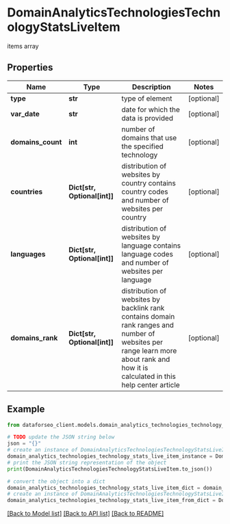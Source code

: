 # DomainAnalyticsTechnologiesTechnologyStatsLiveItem

items array

## Properties

Name | Type | Description | Notes
------------ | ------------- | ------------- | -------------
**type** | **str** | type of element | [optional] 
**var_date** | **str** | date for which the data is provided | [optional] 
**domains_count** | **int** | number of domains that use the specified technology | [optional] 
**countries** | **Dict[str, Optional[int]]** | distribution of websites by country contains country codes and number of websites per country | [optional] 
**languages** | **Dict[str, Optional[int]]** | distribution of websites by language contains language codes and number of websites per language | [optional] 
**domains_rank** | **Dict[str, Optional[int]]** | distribution of websites by backlink rank contains domain rank ranges and number of websites per range learn more about rank and how it is calculated in this help center article | [optional] 

## Example

```python
from dataforseo_client.models.domain_analytics_technologies_technology_stats_live_item import DomainAnalyticsTechnologiesTechnologyStatsLiveItem

# TODO update the JSON string below
json = "{}"
# create an instance of DomainAnalyticsTechnologiesTechnologyStatsLiveItem from a JSON string
domain_analytics_technologies_technology_stats_live_item_instance = DomainAnalyticsTechnologiesTechnologyStatsLiveItem.from_json(json)
# print the JSON string representation of the object
print(DomainAnalyticsTechnologiesTechnologyStatsLiveItem.to_json())

# convert the object into a dict
domain_analytics_technologies_technology_stats_live_item_dict = domain_analytics_technologies_technology_stats_live_item_instance.to_dict()
# create an instance of DomainAnalyticsTechnologiesTechnologyStatsLiveItem from a dict
domain_analytics_technologies_technology_stats_live_item_from_dict = DomainAnalyticsTechnologiesTechnologyStatsLiveItem.from_dict(domain_analytics_technologies_technology_stats_live_item_dict)
```
[[Back to Model list]](../README.md#documentation-for-models) [[Back to API list]](../README.md#documentation-for-api-endpoints) [[Back to README]](../README.md)


